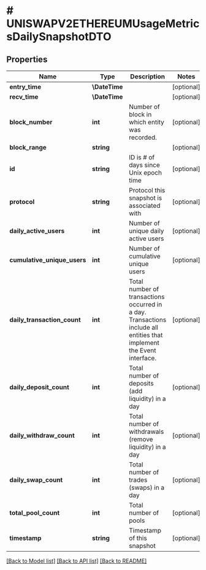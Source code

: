 # # UNISWAPV2ETHEREUMUsageMetricsDailySnapshotDTO

## Properties

Name | Type | Description | Notes
------------ | ------------- | ------------- | -------------
**entry_time** | **\DateTime** |  | [optional]
**recv_time** | **\DateTime** |  | [optional]
**block_number** | **int** | Number of block in which entity was recorded. | [optional]
**block_range** | **string** |  | [optional]
**id** | **string** | ID is # of days since Unix epoch time | [optional]
**protocol** | **string** | Protocol this snapshot is associated with | [optional]
**daily_active_users** | **int** | Number of unique daily active users | [optional]
**cumulative_unique_users** | **int** | Number of cumulative unique users | [optional]
**daily_transaction_count** | **int** | Total number of transactions occurred in a day. Transactions include all entities that implement the Event interface. | [optional]
**daily_deposit_count** | **int** | Total number of deposits (add liquidity) in a day | [optional]
**daily_withdraw_count** | **int** | Total number of withdrawals (remove liquidity) in a day | [optional]
**daily_swap_count** | **int** | Total number of trades (swaps) in a day | [optional]
**total_pool_count** | **int** | Total number of pools | [optional]
**timestamp** | **string** | Timestamp of this snapshot | [optional]

[[Back to Model list]](../../README.md#models) [[Back to API list]](../../README.md#endpoints) [[Back to README]](../../README.md)
